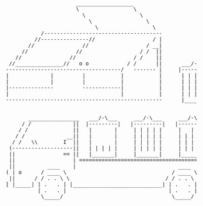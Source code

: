 <pre>
                      __________________
                      \                 \
                        \                 \
                          \                 \
                            \                 \
           /-------------------------------------
         //---------------//                  / |
       //               //                  / __|
     //               //                  / /  ||
   //               //                  / /    ||
 //_______________//   o o            / /      ||      ___/-\___
------------------------------------/   ------- |     |---------|
|             |         |           |           |      | | | | |
|             |         |           |           |      | | | | |
|--------------         ------------|           |      | | | | |
|                                   |           |      | | | | |
-------------------------------------------------      |_______|


       ________________   ___/-\___     ___/-\___     ___/-\___
     / /             ||  |---------|   |---------|   |---------|
    / /              ||   |       |     | | | | |     |   |   |
   / /             __||   |       |     | | | | |     | | | | |
  / /   \\        I  ||   |       |     | | | | |     | | | | |
 (-------------------||   | | | | |     | | | | |     | | | | |
 ||               == ||   |_______|     |_______|     |_______|
 ||                  | =============================================
 ||          ____    |                                ____      |
( | o      / ____ \                                 / ____ \    |)
 ||      / / . . \ \                              / / . . \ \   |
[ |_____| | .   . | |____________________________| | .   . | |__]
          | .   . |                                | .   . |
           \_____/                                  \_____/
<pre>
